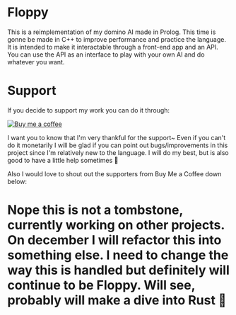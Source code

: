 # Floppy
This is a reimplementation of my domino AI made in Prolog. This time is gonne be made in C++ to improve performance and practice the language. It is intended to make it interactable through a front-end app and an API. You can use the API as an interface to play with your own AI and do whatever you want.

# Support
If you decide to support my work you can do it through:

[![Buy me a coffee](https://cdn.buymeacoffee.com/buttons/v2/default-yellow.png)](https://www.buymeacoffee.com/sergiopereo)

I want you to know that I'm very thankful for the support~
Even if you can't do it monetarily I will be glad if you can point out bugs/improvements in this project since I'm relatively new to the language. I will do my best, but is also good to have a little help sometimes 🙂

Also I would love to shout out the supporters from Buy Me a Coffee down below:

# Nope this is not a tombstone, currently working on other projects. On december I will refactor this into something else. I need to change the way this is handled but definitely will continue to be Floppy. Will see, probably will make a dive into Rust 🙂